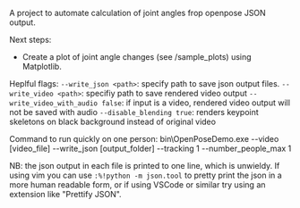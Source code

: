 A project to automate calculation of joint angles frop openpose JSON output. 

Next steps:

  - Create a plot of joint angle changes (see /sample_plots) using Matplotlib.

Heplful flags:
  `--write_json <path>`: specify path to save json output files.
  `--write_video <path>`: specifiy path to save rendered video output
  `--write_video_with_audio false`: if input is a video, rendered video output will not be saved with audio
  `--disable_blending true`: renders keypoint skeletons on black background instead of original video

Command to run quickly on one person:
bin\OpenPoseDemo.exe --video \[video_file] --write_json \[output_folder] --tracking 1 --number_people_max 1

NB: the json output in each file is printed to one line, which is unwieldy.
  If using vim you can use `:%!python -m json.tool` to pretty print the json
  in a more human readable form, or if using VSCode or similar try using an
  extension like "Prettify JSON".

